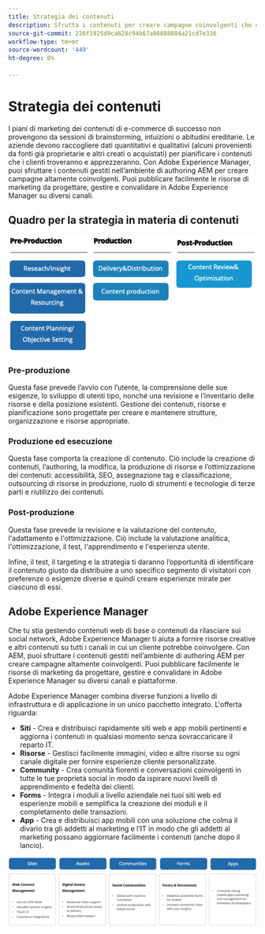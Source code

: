 ```yaml
---
title: Strategia dei contenuti
description: Sfrutta i contenuti per creare campagne coinvolgenti che coinvolgano i tuoi clienti.
source-git-commit: 226f1925d9ca628c94b67a86888084a21cd7e336
workflow-type: tm+mt
source-wordcount: '449'
ht-degree: 0%

---
```



# Strategia dei contenuti

I piani di marketing dei contenuti di e-commerce di successo non provengono da sessioni di brainstorming, intuizioni o abitudini ereditarie. Le aziende devono raccogliere dati quantitativi e qualitativi (alcuni provenienti da fonti già proprietarie e altri creati o acquistati) per pianificare i contenuti che i clienti troveranno e apprezzeranno. Con Adobe Experience Manager, puoi sfruttare i contenuti gestiti nell’ambiente di authoring AEM per creare campagne altamente coinvolgenti. Puoi pubblicare facilmente le risorse di marketing da progettare, gestire e convalidare in Adobe Experience Manager su diversi canali.

## Quadro per la strategia in materia di contenuti

![Diagramma del framework della strategia dei contenuti](../../assets/playbooks/content-strategy-framework.png)

### Pre-produzione

Questa fase prevede l’avvio con l’utente, la comprensione delle sue esigenze, lo sviluppo di utenti tipo, nonché una revisione e l’inventario delle risorse e della posizione esistenti. Gestione dei contenuti, risorse e pianificazione sono progettate per creare e mantenere strutture, organizzazione e risorse appropriate.

### Produzione ed esecuzione

Questa fase comporta la creazione di contenuto. Ciò include la creazione di contenuti, l’authoring, la modifica, la produzione di risorse e l’ottimizzazione dei contenuti: accessibilità, SEO, assegnazione tag e classificazione, outsourcing di risorse in produzione, ruolo di strumenti e tecnologie di terze parti e riutilizzo dei contenuti.

### Post-produzione

Questa fase prevede la revisione e la valutazione del contenuto, l&#39;adattamento e l&#39;ottimizzazione. Ciò include la valutazione analitica, l&#39;ottimizzazione, il test, l&#39;apprendimento e l&#39;esperienza utente.

Infine, il test, il targeting e la strategia ti daranno l’opportunità di identificare il contenuto giusto da distribuire a uno specifico segmento di visitatori con preferenze o esigenze diverse e quindi creare esperienze mirate per ciascuno di essi.

## Adobe Experience Manager

Che tu stia gestendo contenuti web di base o contenuti da rilasciare sui social network, Adobe Experience Manager ti aiuta a fornire risorse creative e altri contenuti su tutti i canali in cui un cliente potrebbe coinvolgere. Con AEM, puoi sfruttare i contenuti gestiti nell’ambiente di authoring AEM per creare campagne altamente coinvolgenti. Puoi pubblicare facilmente le risorse di marketing da progettare, gestire e convalidare in Adobe Experience Manager su diversi canali e piattaforme.

Adobe Experience Manager combina diverse funzioni a livello di infrastruttura e di applicazione in un unico pacchetto integrato. L&#39;offerta riguarda:

- **Siti** - Crea e distribuisci rapidamente siti web e app mobili pertinenti e aggiorna i contenuti in qualsiasi momento senza sovraccaricare il reparto IT.
- **Risorse** - Gestisci facilmente immagini, video e altre risorse su ogni canale digitale per fornire esperienze cliente personalizzate.
- **Community** - Crea comunità fiorenti e conversazioni coinvolgenti in tutte le tue proprietà social in modo da ispirare nuovi livelli di apprendimento e fedeltà dei clienti.
- **Forms** - Integra i moduli a livello aziendale nei tuoi siti web ed esperienze mobili e semplifica la creazione dei moduli e il completamento delle transazioni.
- **App** - Crea e distribuisci app mobili con una soluzione che colma il divario tra gli addetti al marketing e l’IT in modo che gli addetti al marketing possano aggiornare facilmente i contenuti (anche dopo il lancio).

![Diagramma del framework della strategia dei contenuti](../../assets/playbooks/content-strategy-framework2.png)
